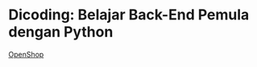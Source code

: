 # Dicoding: Belajar Back-End Pemula dengan Python

[OpenShop](https://github.com/ridwaanhall/a743-backend-pemula-python/tree/open-shop)
